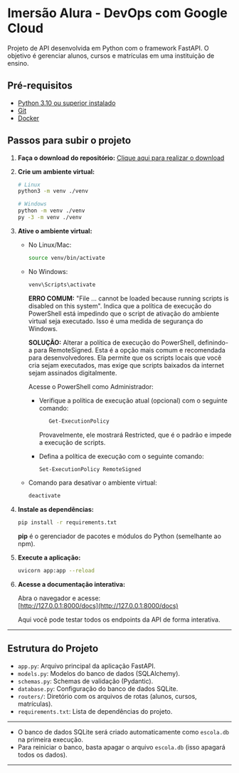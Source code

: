 # Imersão Alura - DevOps com Google Cloud

Projeto de API desenvolvida em Python com o framework FastAPI.
O objetivo é gerenciar alunos, cursos e matrículas em uma instituição de ensino.

## Pré-requisitos

- [Python 3.10 ou superior instalado](https://www.python.org/downloads/)
- [Git](https://git-scm.com/downloads)
- [Docker](https://www.docker.com/get-started/)

## Passos para subir o projeto

1. **Faça o download do repositório:**
   [Clique aqui para realizar o download](https://github.com/guilhermeonrails/imersao-devops/archive/refs/heads/main.zip)

2. **Crie um ambiente virtual:**

   ```sh
   # Linux
   python3 -m venv ./venv

   # Windows
   python -m venv ./venv
   py -3 -m venv ./venv
   ```

3. **Ative o ambiente virtual:**

   - No Linux/Mac:

     ```sh
     source venv/bin/activate
     ```

   - No Windows:

     ```sh
     venv\Scripts\activate
     ```

     **ERRO COMUM:** "File ... cannot be loaded because running scripts is disabled on this system".
     Indica que a política de execução do PowerShell está impedindo que o script de ativação do ambiente virtual seja executado. Isso é uma medida de segurança do Windows.

     **SOLUÇÃO:** Alterar a política de execução do PowerShell, definindo-a para RemoteSigned. Esta é a opção mais comum e recomendada para desenvolvedores. Ela permite que os scripts locais que você cria sejam executados, mas exige que scripts baixados da internet sejam assinados digitalmente.

      Acesse o PowerShell como Administrador:

      - Verifique a política de execução atual (opcional) com o seguinte comando:

         ```sh
            Get-ExecutionPolicy
         ```

         Provavelmente, ele mostrará Restricted, que é o padrão e impede a execução de scripts.

      - Defina a política de execução com o seguinte comando:

         ```sh
         Set-ExecutionPolicy RemoteSigned
         ```

   - Comando para desativar o ambiente virtual:

      ```sh
     deactivate
     ```

4. **Instale as dependências:**

   ```sh
   pip install -r requirements.txt
   ```

   **pip** é o gerenciador de pacotes e módulos do Python (semelhante ao npm).

5. **Execute a aplicação:**

   ```sh
   uvicorn app:app --reload
   ```

6. **Acesse a documentação interativa:**

   Abra o navegador e acesse:  
   [http://127.0.0.1:8000/docs](http://127.0.0.1:8000/docs)

   Aqui você pode testar todos os endpoints da API de forma interativa.

---

## Estrutura do Projeto

- `app.py`: Arquivo principal da aplicação FastAPI.
- `models.py`: Modelos do banco de dados (SQLAlchemy).
- `schemas.py`: Schemas de validação (Pydantic).
- `database.py`: Configuração do banco de dados SQLite.
- `routers/`: Diretório com os arquivos de rotas (alunos, cursos, matrículas).
- `requirements.txt`: Lista de dependências do projeto.

---

- O banco de dados SQLite será criado automaticamente como `escola.db` na primeira execução.
- Para reiniciar o banco, basta apagar o arquivo `escola.db` (isso apagará todos os dados).

---
